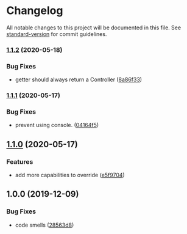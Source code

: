 # Changelog

All notable changes to this project will be documented in this file. See [standard-version](https://github.com/conventional-changelog/standard-version) for commit guidelines.

### [1.1.2](https://github.com/loopingz/redux-lz-controller/compare/v1.1.1...v1.1.2) (2020-05-18)


### Bug Fixes

* getter should always return a Controller ([8a86f33](https://github.com/loopingz/redux-lz-controller/commit/8a86f33d8c84e4a8e868c74aedf6e64c13118a86))

### [1.1.1](https://github.com/loopingz/redux-lz-controller/compare/v1.1.0...v1.1.1) (2020-05-17)


### Bug Fixes

* prevent using console. ([04164f5](https://github.com/loopingz/redux-lz-controller/commit/04164f5c728d0059aaf72c9ceecbf88dd21db2f2))

## [1.1.0](https://github.com/loopingz/redux-lz-controller/compare/v1.0.0...v1.1.0) (2020-05-17)


### Features

* add more capabilities to override ([e5f9704](https://github.com/loopingz/redux-lz-controller/commit/e5f9704b458991ba5859692b61faeecb2d27b319))

## 1.0.0 (2019-12-09)


### Bug Fixes

* code smells ([28563d8](https://github.com/loopingz/redux-controller/commit/28563d80cb00b86fb2f35d04b296dab8bf92182b))
